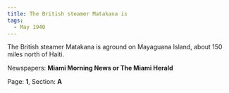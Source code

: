 ```yaml
---  
title: The British steamer Matakana is  
tags:  
  - May 1940  
---  
```

  
The British steamer Matakana is aground on Mayaguana Island, about 150 miles north of Haiti.  
  
Newspapers: **Miami Morning News or The Miami Herald**  
  
Page: **1**, Section: **A** 
